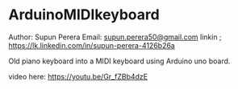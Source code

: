 # ArduinoMIDIkeyboard

Author: Supun Perera
Email: supun.perera50@gmail.com
linkin ; https://lk.linkedin.com/in/supun-perera-4126b26a

Old piano keyboard into a MIDI keyboard using Arduino uno board.

video here:  https://youtu.be/Gr_fZBb4dzE
